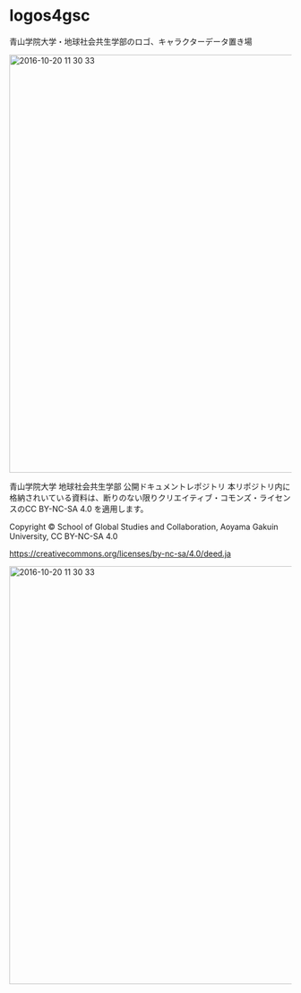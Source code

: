 # logos4gsc
青山学院大学・地球社会共生学部のロゴ、キャラクターデータ置き場

<img width="747" alt="2016-10-20 11 30 33" src="https://github.com/gsc-aoyama/logos4gsc/blob/master/GSC_logo.png?raw=true">

青山学院大学 地球社会共生学部 公開ドキュメントレポジトリ
本リポジトリ内に格納されいている資料は、断りのない限りクリエイティブ・コモンズ・ライセンスのCC BY-NC-SA 4.0 を適用します。

Copyright © School of Global Studies and Collaboration, Aoyama Gakuin University, CC BY-NC-SA 4.0

https://creativecommons.org/licenses/by-nc-sa/4.0/deed.ja



<img width="747" alt="2016-10-20 11 30 33" src="https://cloud.githubusercontent.com/assets/416977/19544310/f7742abe-96b8-11e6-918a-9c68024b1946.png">
